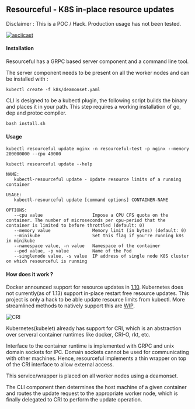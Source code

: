 ## Resourceful - K8S in-place resource updates

Disclaimer : This is a POC / Hack. Production usage has not been tested.

[![asciicast](https://asciinema.org/a/212425.svg)](https://asciinema.org/a/212425)

#### Installation

Resourceful has a GRPC based server component and a command line tool.

The server component needs to be present on all the worker nodes and can be installed with :

```
kubectl create -f k8s/deamonset.yaml
```

CLI is designed to be a kubectl plugin, the following script builds the binary and places it in your path. This step requires a working installation of go, dep and protoc compiler. 

```
bash install.sh
```

#### Usage

```
kubectl resourceful update nginx -n resourceful-test -p nginx --memory 200000000 --cpu 40000

kubectl resourceful update --help

NAME:
   kubectl-resourceful update - Update resource limits of a running container

USAGE:
   kubectl-resourceful update [command options] CONTAINER-NAME

OPTIONS:
   --cpu value                   Impose a CPU CFS quota on the container. The number of microseconds per cpu-period that the container is limited to before throttled (default: 0)
   --memory value                Memory limit (in bytes) (default: 0)
   --minikube                    Set this flag if you're running k8s in minikube
   --namespace value, -n value   Namespace of the container
   --pod value, -p value         Name of the Pod
   --singlenode value, -s value  IP address of single node K8S cluster on which resourceful is running
```


#### How does it work ?

Docker announced support for resource updates in [1.10](https://blog.docker.com/2016/02/docker-1-10/).
Kubernetes does not currently(as of 1.13) support in-place restart free resource updates. This project is only a hack to be able update resource limits from kubectl. More streamlined methods to natively support this are [WIP](https://github.com/kubernetes/kubernetes/issues/5774).

![CRI](https://cl.ly/3I2p0D1V0T26/Image%202016-12-19%20at%2017.13.16.png "CRI Arch.")

Kubernetes(kubelet) already has support for CRI, which is an abstraction over serveral container runtimes like docker, CRI-O, rkt, etc. 

Interface to the container runtime is implemented with GRPC and unix domain sockets for IPC. Domain sockets cannot be used for communicating with other machines. Hence, resourceful implements a thin wrapper on top of the CRI interface to allow external access.

This service/wrapper is placed on all worker nodes using a deamonset.

The CLI component then determines the host machine of a given container and routes the update request to the appropriate worker node, which is finally delegated to CRI to perform the update operation.


